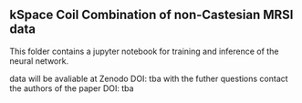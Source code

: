 ## kSpace Coil Combination of non-Castesian MRSI data

This folder contains a jupyter notebook for training and inference of the neural network.

data will be avaliable at Zenodo DOI: tba
with the futher questions contact the authors of the paper DOI: tba



